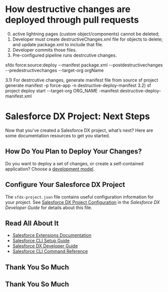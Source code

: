 # How destructive changes are deployed through pull requests
0) active lightning pages (custom object/components) cannot be deleted; 
1) Developer must create destructiveChanges.xml file for objects to delete; and update package.xml to include that file.
2) Developer commits those files.
3) Pre-configured pipeline runs destrcutive changes.

sfdx force:source:deploy --manifest package.xml --postdestructivechanges <file>  
--predestructivechanges <file> --target-org orgName

3.1) For destrcutive changes, generate manifest file from source
sf project generate manifest -p force-app -n destructive-deploy-manifest
3.2) sf project deploy start --target-org ORG_NAME -manifest destructive-deploy-manifest.xml 

# Salesforce DX Project: Next Steps

Now that you’ve created a Salesforce DX project, what’s next? Here are some documentation resources to get you started.

## How Do You Plan to Deploy Your Changes?

Do you want to deploy a set of changes, or create a self-contained application? Choose a [development model](https://developer.salesforce.com/tools/vscode/en/user-guide/development-models).

## Configure Your Salesforce DX Project

The `sfdx-project.json` file contains useful configuration information for your project. See [Salesforce DX Project Configuration](https://developer.salesforce.com/docs/atlas.en-us.sfdx_dev.meta/sfdx_dev/sfdx_dev_ws_config.htm) in the _Salesforce DX Developer Guide_ for details about this file.

## Read All About It

- [Salesforce Extensions Documentation](https://developer.salesforce.com/tools/vscode/)
- [Salesforce CLI Setup Guide](https://developer.salesforce.com/docs/atlas.en-us.sfdx_setup.meta/sfdx_setup/sfdx_setup_intro.htm)
- [Salesforce DX Developer Guide](https://developer.salesforce.com/docs/atlas.en-us.sfdx_dev.meta/sfdx_dev/sfdx_dev_intro.htm)
- [Salesforce CLI Command Reference](https://developer.salesforce.com/docs/atlas.en-us.sfdx_cli_reference.meta/sfdx_cli_reference/cli_reference.htm)

## Thank You So Much
## Thank You So Much
